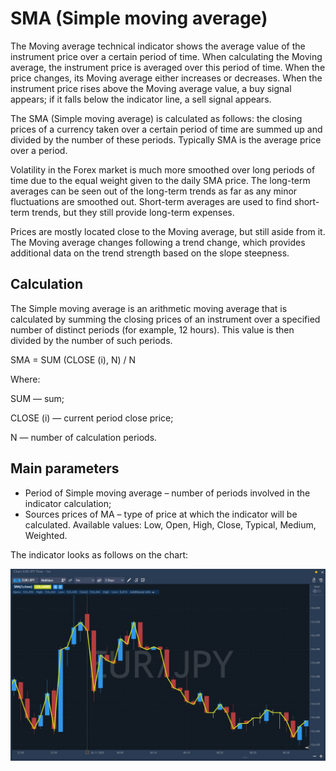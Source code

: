 # SMA \(Simple moving average\)

The Moving average technical indicator shows the average value of the instrument price over a certain period of time. When calculating the Moving average, the instrument price is averaged over this period of time. When the price changes, its Moving average either increases or decreases. When the instrument price rises above the Moving average value, a buy signal appears; if it falls below the indicator line, a sell signal appears.

The SMA \(Simple moving average\) is calculated as follows: the closing prices of a currency taken over a certain period of time are summed up and divided by the number of these periods. Typically SMA is the average price over a period.

Volatility in the Forex market is much more smoothed over long periods of time due to the equal weight given to the daily SMA price. The long-term averages can be seen out of the long-term trends as far as any minor fluctuations are smoothed out. Short-term averages are used to find short-term trends, but they still provide long-term expenses.

Prices are mostly located close to the Moving average, but still aside from it. The Moving average changes following a trend change, which provides additional data on the trend strength based on the slope steepness.

## Calculation

The Simple moving average is an arithmetic moving average that is calculated by summing the closing prices of an instrument over a specified number of distinct periods \(for example, 12 hours\). This value is then divided by the number of such periods.

SMA = SUM \(CLOSE \(i\), N\) / N

Where:

SUM — sum;

CLOSE \(i\) — current period close price;

N — number of calculation periods.

## Main parameters

* Period of Simple moving average – number of periods involved in the indicator calculation;
* Sources prices of MA – type of price at which the indicator will be calculated. Available values: Low, Open, High, Close, Typical, Medium, Weighted.

The indicator looks as follows on the chart:

![](../../../.gitbook/assets/sma.jpg)

